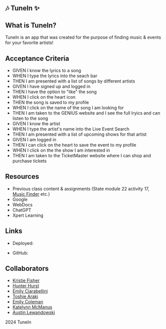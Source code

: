 ## 🎶 TuneIn ✨

## What is TuneIn?

TuneIn is an app that was created for the purpose of finding music & events for your favorite artists!

## Acceptance Criteria


- GIVEN I know the lyrics to a song
- WHEN I type the lyrics into the seach bar
- THEN I am presented with a list of songs by different artists
- GIVEN I have signed up and logged in
- THEN I have the option to "like" the song
- WHEN I click on the heart icon
- THEN the song is saved to my profile
- WHEN I click on the name of the song I am looking for
- THEN I am taken to the GENIUS website and I see the full lryics and can listen to the song
- GIVEN I know the artist
- WHEN I type the artist's name into the Live Event Search
- THEN I am presented with a list of upcoming shows for that artist
- GIVEN I am logged in
- THEN I can click on the heart to save the event to my profile
- WHEN I click on the the show I am interested in
- THEN I am taken to the TicketMaster website where I can shop and purchase tickets


## Resources
- Previous class content & assignments (State module 22 activity 17, [Music Finder](https://github.com/FisherK19/music-explorer) etc.)
- Google
- WebDocs
- ChatGPT
- Xpert Learning


## Links

* Deployed:

* GitHub:

## Collaborators

- [Kristie Fisher](https://github.com/FisherK19)
- [Hunter Hurst](https://github.com/RRHunterH)
- [Emily Ciarabellini](https://github.com/ECiarabellini)
- [Toshie Araki](https://github.com/tmaraki)
- [Emily Coleman](https://github.com/ebcoleman)
- [Katelynn McManus](https://github.com/KatelynnMM)
- [Austin Lewandowski](https://github.com/austin109lew)

2024 TuneIn